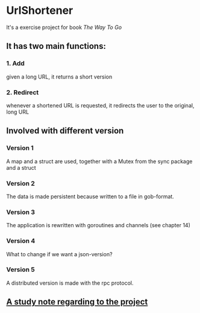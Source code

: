 # UrlShortener

It's a exercise project for book *The Way To Go*

## It has two main functions:    

### 1. Add  
given a long URL, it returns a short version  

### 2. Redirect  
whenever a shortened URL is requested, it redirects the user to the original, long URL

## Involved with different version   

### Version 1   
A map and a struct are used, together with a Mutex from the sync package and a struct

### Version 2   
The data is made persistent because written to a file in gob-format.

### Version 3   
The application is rewritten with goroutines and channels (see chapter 14) 

### Version 4   
What to change if we want a json-version?

### Version 5   
A distributed version is made with the rpc protocol.

## [A study note regarding to the project](https://github.com/tw7613781/UrlShortener/blob/master/study_note.md)